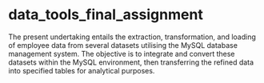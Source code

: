 # data_tools_final_assignment
The present undertaking entails the extraction, transformation, and loading of employee data from several datasets utilising the MySQL database management system. The objective is to integrate and convert these datasets within the MySQL environment, then transferring the refined data into specified tables for analytical purposes.
